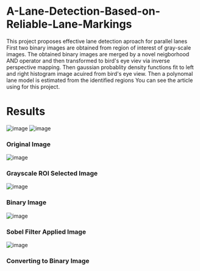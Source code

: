 # A-Lane-Detection-Based-on-Reliable-Lane-Markings
This project proposes effective lane detection aproach for parallel lanes
First two binary images are obtained from region of interest of gray-scale images. The obtained binary images are merged by a novel neigborhood AND operator and then 
transformed to bird's eye viev via inverse perspective mapping. Then gaussian probablity density functions fit to left and right histogram image
acuired from bird's eye view. Then a polynomal lane model is estimated from the identified regions
You can see the article using for this project.

# Results   
<p float="left">
 
![image](https://user-images.githubusercontent.com/55089534/106598947-7abb5180-6569-11eb-8d6c-41a168d2f2fa.png) ![image](https://user-images.githubusercontent.com/55089534/106599462-2664a180-656a-11eb-80f0-b47ee96e982d.png)   

 ### Original Image 

![image](https://user-images.githubusercontent.com/55089534/106599462-2664a180-656a-11eb-80f0-b47ee96e982d.png)
 ### Grayscale ROI Selected Image
 </p>
                        
 ![image](https://user-images.githubusercontent.com/55089534/106599812-a5f27080-656a-11eb-91cd-58d617e3b883.png)
 ### Binary Image

![image](https://user-images.githubusercontent.com/55089534/106600363-5ceeec00-656b-11eb-8d74-fabf4ad7150f.png)
### Sobel Filter Applied Image 

![image](https://user-images.githubusercontent.com/55089534/106600605-b35c2a80-656b-11eb-9187-20c55c7dd7a2.png)
### Converting to Binary Image 
